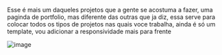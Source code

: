 Esse é mais um daqueles projetos que a gente se acostuma a fazer, uma paginda de portfolio, mas diferente das outras que ja diz, essa serve para colocar todos os tipos de projetos nas quais voce trabalha, ainda é só um template, vou adicionar a responsividade mais para frente



![image](https://github.com/hianmateus/PortfolioClient/assets/103609199/562f5a1d-ba05-40d0-9abe-4011e7ee6d17)
